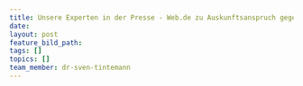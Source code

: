 ```yaml
---
title: Unsere Experten in der Presse - Web.de zu Auskunftsanspruch gegen Schufa
date:
layout: post
feature_bild_path:
tags: []
topics: []
team_member: dr-sven-tintemann
---
```

